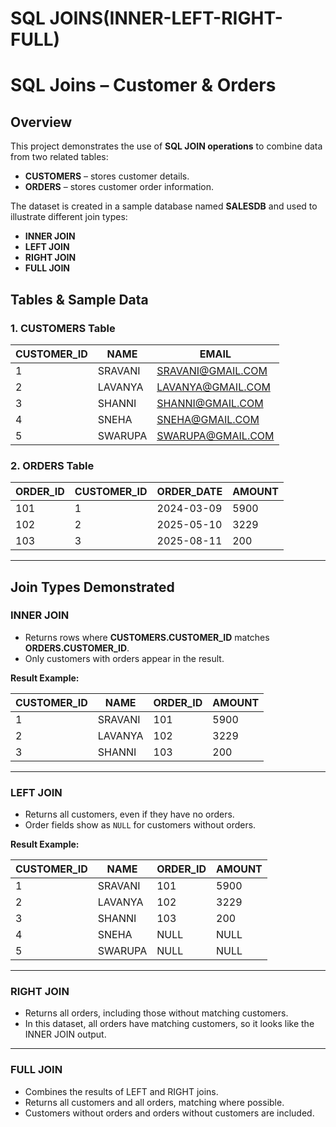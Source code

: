 # SQL JOINS(INNER-LEFT-RIGHT-FULL)

# SQL Joins – Customer & Orders 

## Overview

This project demonstrates the use of **SQL JOIN operations** to combine data from two related tables:

* **CUSTOMERS** – stores customer details.
* **ORDERS** – stores customer order information.

The dataset is created in a sample database named **SALESDB** and used to illustrate different join types:

* **INNER JOIN**
* **LEFT JOIN**
* **RIGHT JOIN**
* **FULL JOIN**

## Tables & Sample Data

### 1. CUSTOMERS Table

| CUSTOMER\_ID | NAME    | EMAIL                                         |
| ------------ | ------- | --------------------------------------------- |
| 1            | SRAVANI | [SRAVANI@GMAIL.COM](mailto:SRAVANI@GMAIL.COM) |
| 2            | LAVANYA | [LAVANYA@GMAIL.COM](mailto:LAVANYA@GMAIL.COM) |
| 3            | SHANNI  | [SHANNI@GMAIL.COM](mailto:SHANNI@GMAIL.COM)   |
| 4            | SNEHA   | [SNEHA@GMAIL.COM](mailto:SNEHA@GMAIL.COM)     |
| 5            | SWARUPA | [SWARUPA@GMAIL.COM](mailto:SWARUPA@GMAIL.COM) |

### 2. ORDERS Table

| ORDER\_ID | CUSTOMER\_ID | ORDER\_DATE | AMOUNT |
| --------- | ------------ | ----------- | ------ |
| 101       | 1            | 2024-03-09  | 5900   |
| 102       | 2            | 2025-05-10  | 3229   |
| 103       | 3            | 2025-08-11  | 200    |

---

## Join Types Demonstrated

### **INNER JOIN**

* Returns rows where **CUSTOMERS.CUSTOMER\_ID** matches **ORDERS.CUSTOMER\_ID**.
* Only customers with orders appear in the result.

**Result Example:**

| CUSTOMER\_ID | NAME    | ORDER\_ID | AMOUNT |
| ------------ | ------- | --------- | ------ |
| 1            | SRAVANI | 101       | 5900   |
| 2            | LAVANYA | 102       | 3229   |
| 3            | SHANNI  | 103       | 200    |

---

### **LEFT JOIN**

* Returns all customers, even if they have no orders.
* Order fields show as `NULL` for customers without orders.

**Result Example:**

| CUSTOMER\_ID | NAME    | ORDER\_ID | AMOUNT |
| ------------ | ------- | --------- | ------ |
| 1            | SRAVANI | 101       | 5900   |
| 2            | LAVANYA | 102       | 3229   |
| 3            | SHANNI  | 103       | 200    |
| 4            | SNEHA   | NULL      | NULL   |
| 5            | SWARUPA | NULL      | NULL   |

---

### **RIGHT JOIN**

* Returns all orders, including those without matching customers.
* In this dataset, all orders have matching customers, so it looks like the INNER JOIN output.

---

### **FULL JOIN**

* Combines the results of LEFT and RIGHT joins.
* Returns all customers and all orders, matching where possible.
* Customers without orders and orders without customers are included.


